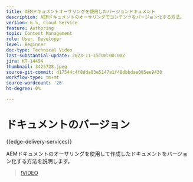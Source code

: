 ```yaml
---
title: AEMドキュメントオーサリングを使用したバージョンドキュメント
description: AEMドキュメントのオーサリングでコンテンツをバージョン化する方法。
version: 6.5, Cloud Service
feature: Authoring
topic: Content Management
role: User, Developer
level: Beginner
doc-type: Technical Video
last-substantial-update: 2023-11-15T00:00:00Z
jira: KT-14494
thumbnail: 3425728.jpeg
source-git-commit: d17544c4f8dda03e5147a1f48dbbdae005ee9438
workflow-type: tm+mt
source-wordcount: '26'
ht-degree: 0%

---
```



# ドキュメントのバージョン

{{edge-delivery-services}}

AEMドキュメントのオーサリングを使用して作成したドキュメントをバージョン化する方法を説明します。

>[!VIDEO](https://video.tv.adobe.com/v/3425728/?learn=on)
